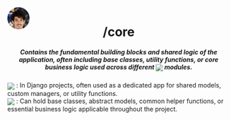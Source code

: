 <img align="center" style='position: fixed' width=50 src="https://github.com/NavajasThomaz/RepositoryModel/blob/main/static/images/3x4Redonda.png?raw=true" />

<div align="center">
<h1>/core</h1>
</div>

##### <div align="center">Contains the fundamental building blocks and shared logic of the application, often including base classes, utility functions, or core business logic used across different <img src="https://img.shields.io/badge/python-3670A0?style=for-the-badge&logo=python&logoColor=ffdd54" target="_blank" width="70" align='center'> modules.</div>

<div style=display:inline-block>
<img align="center" width=100 src="https://automationpanda.com/wp-content/uploads/2017/09/django-logo-negative.png" />
: In Django projects, often used as a dedicated app for shared models, custom managers, or utility functions.
</div>
<div>
<img align="center" width=100 src="https://upload.wikimedia.org/wikipedia/commons/thumb/c/c3/Python-logo-notext.svg/100px-Python-logo-notext.svg.png" />
: Can hold base classes, abstract models, common helper functions, or essential business logic applicable throughout the project.
</div>